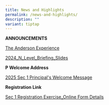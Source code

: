 ```yaml
---
title: News and Highlights
permalink: /news-and-highlights/
description: ""
variant: tiptap
---
```

<p><strong>ANNOUNCEMENTS</strong>
</p>
<p></p>
<p><a href="/files/News and highlights/The_Anderson_Experience.pdf" rel="noopener noreferrer nofollow" target="_blank">The Anderson Experience</a>
</p>
<p><a href="/files/Temp/2024 N level/2024_N_Level_Briefing_Slides.pdf" rel="noopener nofollow" target="_blank">2024_N_Level_Briefing_Slides</a>
</p>
<p></p>
<p><strong>P Welcome Address</strong>
</p>
<p><a href="/files/Temp/2024 Year End/2025_Sec_1_Principal_s_Welcome_Message.pdf" rel="noopener nofollow" target="_blank">2025 Sec 1 Principal's Welcome Message</a>
</p>
<p></p>
<p><strong>Registration Link</strong>
</p>
<p><a href="/files/Temp/2024 Year End/Sec_1_Registration_Exercise_Online_Form_Details.pdf" rel="noopener nofollow" target="_blank">Sec 1 Registration Exercise_Online Form Details</a>
</p>